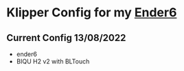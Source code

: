 # Klipper Config for my [Ender6](https://yduf.github.io/3dprinter-ender6)

## Current Config 13/08/2022
- ender6
- BIQU H2 v2 with BLTouch

